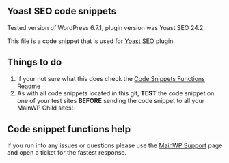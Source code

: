 ## Yoast SEO code snippets

Tested version of WordPress 6.7.1, plugin version was Yoast SEO 24.2.

This file is a code snippet that is used for [Yoast SEO](https://wordpress.org/plugins/wordpress-seo/) plugin. 

## Things to do

1. If your not sure what this does check the [Code Snippets Functions Readme](https://github.com/mainwp/Code-Snippets-Functions/blob/master/README.md)
2. As with all code snippets located in this git, **TEST** the code snippet on one of your test sites **BEFORE** sending the code snippet to all your MainWP Child sites!

## Code snippet functions help

If you run into any issues or questions please use the [MainWP Support](https://mainwp.com/support/) page and open a ticket for the fastest response.
